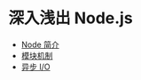 # 深入浅出 Node.js

+ [Node 简介](https://github.com/a1029563229/Node/tree/master/1)
+ [模块机制](https://github.com/a1029563229/Node/tree/master/2)
+ [异步 I/O](https://github.com/a1029563229/Node/tree/master/3)